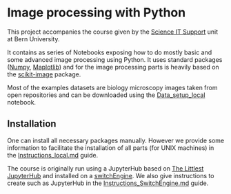 # Image processing with Python
This project accompanies the course given by the [Science IT Support](http://www.scits.unibe.ch/) unit at Bern University.

It contains as series of Notebooks exposing how to do mostly basic and some advanced image processing using Python. It uses standard packages ([Numpy](http://www.numpy.org/), [Maplotlib](https://matplotlib.org/)) and for the image processing parts is heavily based on the [scikit-image](https://scikit-image.org/) package.

Most of the examples datasets are biology microscopy images taken from open repositories and can be downloaded using the [Data_setup_local](https://github.com/guiwitz/Python_image_processing/blob/master/Env_setup/Data_setup_local.ipynb) notebook.

## Installation
One can install all necessary packages manually. However we provide some information to facilitate the installation of all parts (for UNIX machines) in the [Instructions_local.md](https://github.com/guiwitz/Python_image_processing/blob/master/Env_setup/Instructions_local.md) guide.

The course is originally run using a JupyterHub based on [The Littlest JupyterHub](https://tljh.jupyter.org/en/latest/) and installed on a [switchEngine](https://engines.switch.ch). We also give instructions to create such as JupyterHub in the [Instructions_SwitchEngine.md](https://github.com/guiwitz/Python_image_processing/blob/master/Env_setup/Instructions_SwitchEngine.md) guide.
